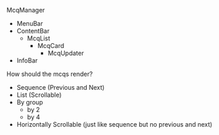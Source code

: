McqManager
  - MenuBar
  - ContentBar
    - McqList 
      - McqCard
        - McqUpdater
  - InfoBar

How should the mcqs render?
  - Sequence (Previous and Next)
  - List (Scrollable)
  - By group
    - by 2
    - by 4
  - Horizontally Scrollable (just like sequence but no previous and next)